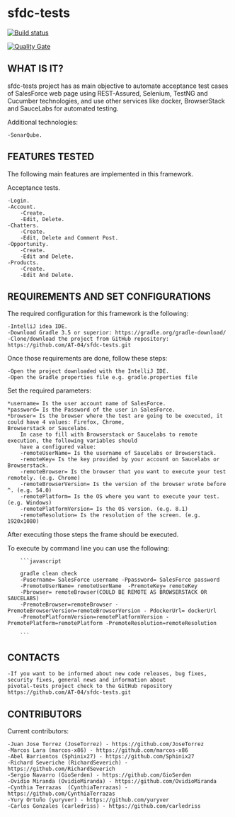 # sfdc-tests

[![Build status](https://travis-ci.org/AT-04/sfdc-tests.svg?branch=develop)](https://travis-ci.org/AT-04/sfdc-tests) 

[![Quality Gate](https://sonarcloud.io/api/project_badges/measure?project=at-04-sfdc-tests&metric=alert_status)](https://sonarcloud.io/dashboard/index/at-04-sfdc-tests)

WHAT IS IT?
-----------

sfdc-tests project has as main objective to automate acceptance test cases of SalesForce web page using REST-Assured,
Selenium, TestNG and Cucumber technologies, and use other services like docker, BrowserStack and SauceLabs for automated
testing.

Additional technologies:

    -SonarQube.

FEATURES TESTED
---------------

The following main features are implemented in this framework.

Acceptance tests.

    -Login.
    -Account.
        -Create.
        -Edit, Delete.
    -Chatters.
        -Create.
        -Edit, Delete and Comment Post.
    -Opportunity.
        -Create.
        -Edit and Delete.
    -Products.
        -Create.
        -Edit And Delete.

REQUIREMENTS AND SET CONFIGURATIONS
-----------------------------------

The required configuration for this framework is the following:

    -IntelliJ idea IDE.
    -Download Gradle 3.5 or superior: https://gradle.org/gradle-download/
    -Clone/download the project from GitHub repository: https://github.com/AT-04/sfdc-tests.git

Once those requirements are done, follow these steps:

    -Open the project downloaded with the IntelliJ IDE.
    -Open the Gradle properties file e.g. gradle.properties file

Set the required parameters:

    *username= Is the user account name of SalesForce.
    *password= Is the Password of the user in SalesForce.
    *browser= Is the browser where the test are going to be executed, it could have 4 values: Firefox, Chrome,
    Browserstack or Saucelabs.
        In case to fill with Browserstack or Saucelabs to remote execution, the following variables should
        have a configured value:
        -remoteUserName= Is the username of Saucelabs or Browserstack.
        -remoteKey= Is the key provided by your account on Saucelabs or Browserstack.
        -remoteBrowser= Is the browser that you want to execute your test remotely. (e.g. Chrome)
        -remoteBrowserVersion= Is the version of the browser wrote before ^. (e.g. 54.0)
        -remotePlatform= Is the OS where you want to execute your test. (e.g. Windows)
        -remotePlatformVersion= Is the OS version. (e.g. 8.1)
        -remoteResolution= Is the resolution of the screen. (e.g. 1920x1080)
After executing those steps the frame should be executed.

To execute by command line you can use the following:

        ```javascript

        gradle clean check
        -Pusername= SalesForce username -Ppassword= SalesForce password
        -PremoteUserName= remoteUserName  -PremoteKey= remoteKey
        -Pbrowser= remoteBrowser(COULD BE REMOTE AS BROWSERSTACK OR SAUCELABS)
        -PremoteBrowser=remoteBrowser -PremoteBrowserVersion=remoteBrowserVersion - PdockerUrl= dockerUrl
        -PremotePlatformVersion=remotePlatformVersion -PremotePlatform=remotePlatform -PremoteResolution=remoteResolution

        ```
CONTACTS
--------

    -If you want to be informed about new code releases, bug fixes, security fixes, general news and information about
    pivotal-tests project check to the GitHub repository https://github.com/AT-04/sfdc-tests.git

CONTRIBUTORS
------------

Current contributors:

    -Juan Jose Torrez (JoseTorrez) - https://github.com/JoseTorrez
    -Marcos Lara (marcos-x86) - https://github.com/marcos-x86
    -Abel Barrientos (Sphinix27) - https://github.com/Sphinix27
    -Richard Severiche (RichardSeverich) - https://github.com/RichardSeverich
    -Sergio Navarro (GioSerden) - https://github.com/GioSerden
    -Ovidio Miranda (OvidioMiranda) - https://github.com/OvidioMiranda
    -Cynthia Terrazas  (CynthiaTerrazas) - https://github.com/CynthiaTerrazas
    -Yury Ortuño (yuryver) - https://github.com/yuryver
    -Carlos Gonzales (carledriss) - https://github.com/carledriss